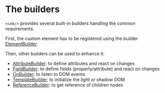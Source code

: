 # The builders

`<ceb/>` provides several built-in builders handling the common requirements.

First, the custom element has to be registered using the builder [ElementBuilder](./ElementBuilder.md).

Then, other builders can be used to enhance it:

- [AttributeBuilder](./AttributeBuilder.md): to define attributes and react on changes
- [FieldBuilder](./FieldBuilder.md): to define fields (property/attribute) and react on changes
- [OnBuilder](./OnBuilder.md): to listen to DOM events
- [TemplateBuilder](./TemplateBuilder.md): to initialize the light or shadow DOM
- [ReferenceBuilder](./ReferenceBuilder.md): to get reference of children nodes
